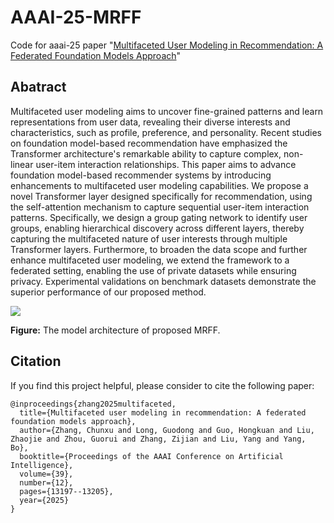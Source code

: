 # AAAI-25-MRFF
Code for aaai-25 paper "[Multifaceted User Modeling in Recommendation: A Federated Foundation Models Approach](https://ojs.aaai.org/index.php/AAAI/article/view/33440)"

## Abatract
Multifaceted user modeling aims to uncover fine-grained patterns and learn representations from user data, revealing their diverse interests and characteristics, such as profile, preference, and personality. Recent studies on foundation model-based recommendation have emphasized the Transformer architecture's remarkable ability to capture complex, non-linear user-item interaction relationships. This paper aims to advance foundation model-based recommender systems by introducing enhancements to multifaceted user modeling capabilities. We propose a novel Transformer layer designed specifically for recommendation, using the self-attention mechanism to capture sequential user-item interaction patterns. Specifically, we design a group gating network to identify user groups, enabling hierarchical discovery across different layers, thereby capturing the multifaceted nature of user interests through multiple Transformer layers. Furthermore, to broaden the data scope and further enhance multifaceted user modeling, we extend the framework to a federated setting, enabling the use of private datasets while ensuring privacy. Experimental validations on benchmark datasets demonstrate the superior performance of our proposed method.

![](https://github.com/Zhangcx19/AAAI-25-MRFF/blob/main/model_framework.png)

**Figure:**
The model architecture of proposed MRFF.


## Citation
If you find this project helpful, please consider to cite the following paper:

```
@inproceedings{zhang2025multifaceted,
  title={Multifaceted user modeling in recommendation: A federated foundation models approach},
  author={Zhang, Chunxu and Long, Guodong and Guo, Hongkuan and Liu, Zhaojie and Zhou, Guorui and Zhang, Zijian and Liu, Yang and Yang, Bo},
  booktitle={Proceedings of the AAAI Conference on Artificial Intelligence},
  volume={39},
  number={12},
  pages={13197--13205},
  year={2025}
}
```
